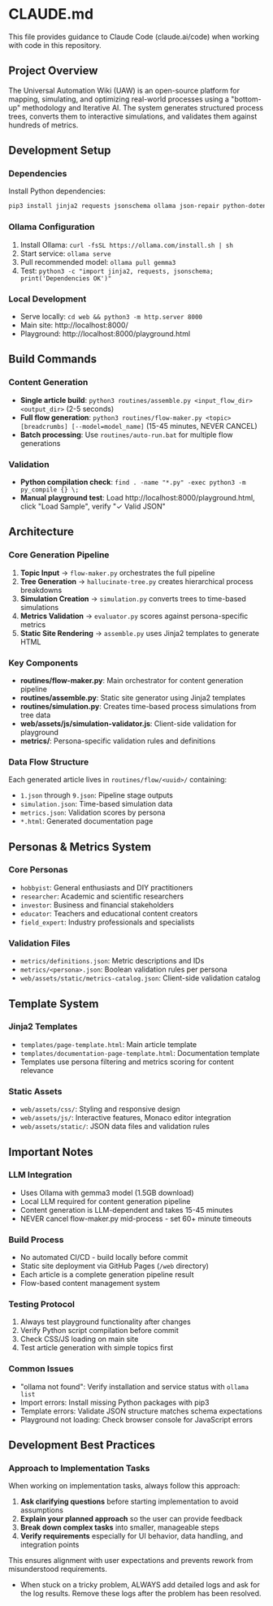 # CLAUDE.md

This file provides guidance to Claude Code (claude.ai/code) when working with code in this repository.

## Project Overview

The Universal Automation Wiki (UAW) is an open-source platform for mapping, simulating, and optimizing real-world processes using a "bottom-up" methodology and Iterative AI. The system generates structured process trees, converts them to interactive simulations, and validates them against hundreds of metrics.

## Development Setup

### Dependencies
Install Python dependencies:
```bash
pip3 install jinja2 requests jsonschema ollama json-repair python-dotenv
```

### Ollama Configuration
1. Install Ollama: `curl -fsSL https://ollama.com/install.sh | sh`
2. Start service: `ollama serve`
3. Pull recommended model: `ollama pull gemma3`
4. Test: `python3 -c "import jinja2, requests, jsonschema; print('Dependencies OK')"`

### Local Development
- Serve locally: `cd web && python3 -m http.server 8000`
- Main site: http://localhost:8000/
- Playground: http://localhost:8000/playground.html

## Build Commands

### Content Generation
- **Single article build**: `python3 routines/assemble.py <input_flow_dir> <output_dir>` (2-5 seconds)
- **Full flow generation**: `python3 routines/flow-maker.py <topic> [breadcrumbs] [--model=model_name]` (15-45 minutes, NEVER CANCEL)
- **Batch processing**: Use `routines/auto-run.bat` for multiple flow generations

### Validation
- **Python compilation check**: `find . -name "*.py" -exec python3 -m py_compile {} \;`
- **Manual playground test**: Load http://localhost:8000/playground.html, click "Load Sample", verify "✓ Valid JSON"

## Architecture

### Core Generation Pipeline
1. **Topic Input** → `flow-maker.py` orchestrates the full pipeline
2. **Tree Generation** → `hallucinate-tree.py` creates hierarchical process breakdowns
3. **Simulation Creation** → `simulation.py` converts trees to time-based simulations
4. **Metrics Validation** → `evaluator.py` scores against persona-specific metrics
5. **Static Site Rendering** → `assemble.py` uses Jinja2 templates to generate HTML

### Key Components
- **routines/flow-maker.py**: Main orchestrator for content generation pipeline
- **routines/assemble.py**: Static site generator using Jinja2 templates
- **routines/simulation.py**: Creates time-based process simulations from tree data
- **web/assets/js/simulation-validator.js**: Client-side validation for playground
- **metrics/**: Persona-specific validation rules and definitions

### Data Flow Structure
Each generated article lives in `routines/flow/<uuid>/` containing:
- `1.json` through `9.json`: Pipeline stage outputs
- `simulation.json`: Time-based simulation data
- `metrics.json`: Validation scores by persona
- `*.html`: Generated documentation page

## Personas & Metrics System

### Core Personas
- `hobbyist`: General enthusiasts and DIY practitioners
- `researcher`: Academic and scientific researchers
- `investor`: Business and financial stakeholders
- `educator`: Teachers and educational content creators
- `field_expert`: Industry professionals and specialists

### Validation Files
- `metrics/definitions.json`: Metric descriptions and IDs
- `metrics/<persona>.json`: Boolean validation rules per persona
- `web/assets/static/metrics-catalog.json`: Client-side validation catalog

## Template System

### Jinja2 Templates
- `templates/page-template.html`: Main article template
- `templates/documentation-page-template.html`: Documentation template
- Templates use persona filtering and metrics scoring for content relevance

### Static Assets
- `web/assets/css/`: Styling and responsive design
- `web/assets/js/`: Interactive features, Monaco editor integration
- `web/assets/static/`: JSON data files and validation rules

## Important Notes

### LLM Integration
- Uses Ollama with gemma3 model (1.5GB download)
- Local LLM required for content generation pipeline
- Content generation is LLM-dependent and takes 15-45 minutes
- NEVER cancel flow-maker.py mid-process - set 60+ minute timeouts

### Build Process
- No automated CI/CD - build locally before commit
- Static site deployment via GitHub Pages (`/web` directory)
- Each article is a complete generation pipeline result
- Flow-based content management system

### Testing Protocol
1. Always test playground functionality after changes
2. Verify Python script compilation before commit
3. Check CSS/JS loading on main site
4. Test article generation with simple topics first

### Common Issues
- "ollama not found": Verify installation and service status with `ollama list`
- Import errors: Install missing Python packages with pip3
- Template errors: Validate JSON structure matches schema expectations
- Playground not loading: Check browser console for JavaScript errors

## Development Best Practices

### Approach to Implementation Tasks
When working on implementation tasks, always follow this approach:
1. **Ask clarifying questions** before starting implementation to avoid assumptions
2. **Explain your planned approach** so the user can provide feedback
3. **Break down complex tasks** into smaller, manageable steps
4. **Verify requirements** especially for UI behavior, data handling, and integration points

This ensures alignment with user expectations and prevents rework from misunderstood requirements.
- When stuck on a tricky problem, ALWAYS add detailed logs and ask for the log results. Remove these logs after the problem has been resolved.